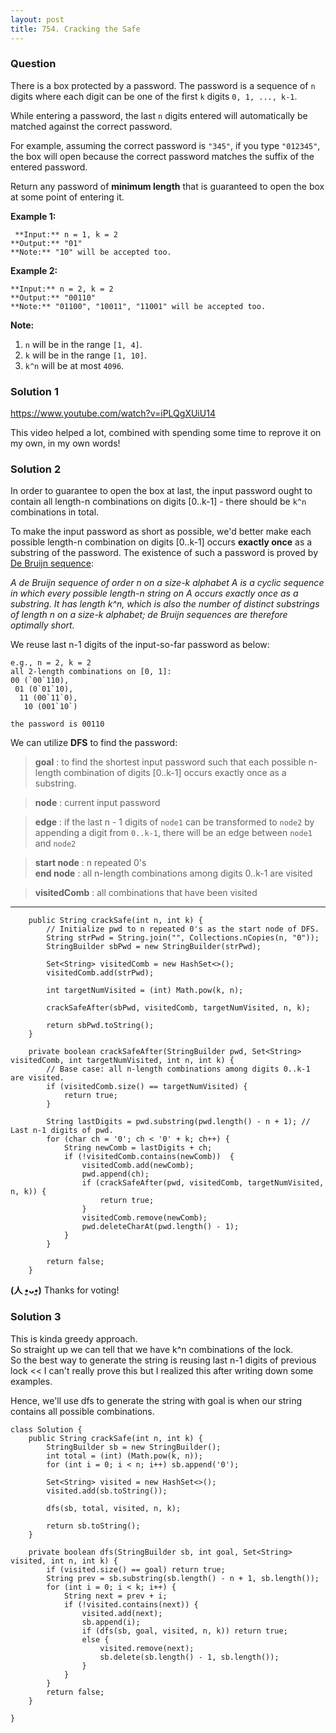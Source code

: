 ```yaml
---
layout: post
title: 754. Cracking the Safe
---
```

### Question
There is a box protected by a password. The password is a sequence of `n`
digits where each digit can be one of the first `k` digits `0, 1, ..., k-1`.

While entering a password, the last `n` digits entered will automatically be
matched against the correct password.

For example, assuming the correct password is `"345"`, if you type `"012345"`,
the box will open because the correct password matches the suffix of the
entered password.

Return any password of **minimum length** that is guaranteed to open the box
at some point of entering it.



 **Example 1:**

    
    
     **Input:** n = 1, k = 2
    **Output:** "01"
    **Note:** "10" will be accepted too.
    

**Example 2:**

    
    
    **Input:** n = 2, k = 2
    **Output:** "00110"
    **Note:** "01100", "10011", "11001" will be accepted too.
    



 **Note:**

  1. `n` will be in the range `[1, 4]`.
  2. `k` will be in the range `[1, 10]`.
  3. `k^n` will be at most `4096`.

### Solution 1
<https://www.youtube.com/watch?v=iPLQgXUiU14>

This video helped a lot, combined with spending some time to reprove it on my
own, in my own words!


### Solution 2
In order to guarantee to open the box at last, the input password ought to
contain all length-n combinations on digits [0..k-1] - there should be `k^n`
combinations in total.

To make the input password as short as possible, we'd better make each
possible length-n combination on digits [0..k-1] occurs **exactly once** as a
substring of the password. The existence of such a password is proved by [De
Bruijn sequence](https://en.wikipedia.org/wiki/De_Bruijn_sequence#Uses):

 _A de Bruijn sequence of order n on a size-k alphabet A is a cyclic sequence
in which every possible length-n string on A occurs exactly once as a
substring. It has length k^n, which is also the number of distinct substrings
of length n on a size-k alphabet; de Bruijn sequences are therefore optimally
short._

We reuse last n-1 digits of the input-so-far password as below:

    
    
    e.g., n = 2, k = 2
    all 2-length combinations on [0, 1]: 
    00 (`00`110), 
     01 (0`01`10), 
      11 (00`11`0), 
       10 (001`10`)
       
    the password is 00110
    

We can utilize **DFS** to find the password:

> **goal** : to find the shortest input password such that each possible
n-length combination of digits [0..k-1] occurs exactly once as a substring.

> **node** : current input password

> **edge** : if the last n - 1 digits of `node1` can be transformed to `node2`
by appending a digit from `0..k-1`, there will be an edge between `node1` and
`node2`

> **start node** : n repeated 0's  
>  **end node** : all n-length combinations among digits 0..k-1 are visited

> **visitedComb** : all combinations that have been visited

* * *
    
    
        public String crackSafe(int n, int k) {
            // Initialize pwd to n repeated 0's as the start node of DFS.
            String strPwd = String.join("", Collections.nCopies(n, "0"));
            StringBuilder sbPwd = new StringBuilder(strPwd);
            
            Set<String> visitedComb = new HashSet<>();
            visitedComb.add(strPwd);
        
            int targetNumVisited = (int) Math.pow(k, n);
            
            crackSafeAfter(sbPwd, visitedComb, targetNumVisited, n, k);
            
            return sbPwd.toString();
        }
        
        private boolean crackSafeAfter(StringBuilder pwd, Set<String> visitedComb, int targetNumVisited, int n, int k) {
            // Base case: all n-length combinations among digits 0..k-1 are visited. 
            if (visitedComb.size() == targetNumVisited) {
                return true;
            }
            
            String lastDigits = pwd.substring(pwd.length() - n + 1); // Last n-1 digits of pwd.
            for (char ch = '0'; ch < '0' + k; ch++) {
                String newComb = lastDigits + ch;
                if (!visitedComb.contains(newComb))  {
                    visitedComb.add(newComb);
                    pwd.append(ch);
                    if (crackSafeAfter(pwd, visitedComb, targetNumVisited, n, k)) {
                        return true;
                    }
                    visitedComb.remove(newComb);
                    pwd.deleteCharAt(pwd.length() - 1);
                }
            }
            
            return false;
        }
    

**(人 •͈ᴗ•͈)** Thanks for voting!


### Solution 3
This is kinda greedy approach.  
So straight up we can tell that we have k^n combinations of the lock.  
So the best way to generate the string is reusing last n-1 digits of previous
lock << I can't really prove this but I realized this after writing down some
examples.

Hence, we'll use dfs to generate the string with goal is when our string
contains all possible combinations.

    
    
    class Solution {
        public String crackSafe(int n, int k) {
            StringBuilder sb = new StringBuilder();
            int total = (int) (Math.pow(k, n));
            for (int i = 0; i < n; i++) sb.append('0');
    
            Set<String> visited = new HashSet<>();
            visited.add(sb.toString());
    
            dfs(sb, total, visited, n, k);
    
            return sb.toString();
        }
    
        private boolean dfs(StringBuilder sb, int goal, Set<String> visited, int n, int k) {
            if (visited.size() == goal) return true;
            String prev = sb.substring(sb.length() - n + 1, sb.length());
            for (int i = 0; i < k; i++) {
                String next = prev + i;
                if (!visited.contains(next)) {
                    visited.add(next);
                    sb.append(i);
                    if (dfs(sb, goal, visited, n, k)) return true;
                    else {
                        visited.remove(next);
                        sb.delete(sb.length() - 1, sb.length());
                    }
                }
            }
            return false;
        }
    
    }
    



